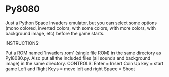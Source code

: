 # Py8080
Just a Python Space Invaders emulator, but you can select some options (mono colored, inverted colors, with some colors, with more colors, with background image, etc) before the game starts. 

INSTRUCTIONS:

Put a ROM named 'Invaders.rom' (single file ROM) in the same directory as PyI8080.py. Also put all the included files (all sounds and background image) in the same directory.
CONTROLS:
Enter = Insert Coin
Up key = start game
Left and Right Keys = move left and right
Space = Shoot
